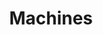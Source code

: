 ---
title: Machines
summary: Collection of Hack The Box machines.
cover:
    image: /images/series/ctf/machines.png
hidemeta: true
layout: grid
---